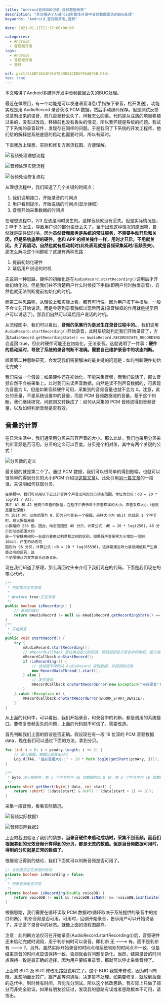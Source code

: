 ```yaml
---
title: "Android音频BUG记录-音频数据丢失"
description: "本文略讲了Android多媒体开发中音频数据丢失的BUG处理"
keywords: "Android,音视频开发,音频"

date: 2021-01-11T21:17:00+08:00

categories:
  - Android
  - 音视频开发
tags:
  - Android
  - 音视频开发
  - 音频

url: post/51ADF3653F3E47039D28CED6F95AEF6B.html
toc: true
---
```


本文略讲了Android多媒体开发中音频数据丢失的BUG处理。

<!--More-->

最近在做项目，有一个功能是可以发送语音消息(手指按下录音，松开发送)。功能实现是用 AudioRecord 录音获取 PCM 数据，然后手动编码保存。但是测试反馈说录制出来的语音，前几百毫秒丢失了，问我怎么回事。代码是从成熟的项目移植过来的，没有过改动，移植前也没有丢失的情况，所以我怀疑是系统的问题。我试了下系统的录音软件，发现存在同样的问题。于是我问了下系统的开发工程师，他们给的解释是系统底层的启动也需要时间，所以有延时。

下面我放上理想、实际和修复方案流程图，方便理解。

![音频处理理想流程](/imgs/音频处理理想流程.png)

![音频处理实际流程](/imgs/音频处理实际流程.png)

![音频处理修复流程](/imgs/音频处理修复流程.png)

从理想流程中，我们知道了几个关键的时间点：

1. 我们调用接口，开始录音的时间点
2. 用户看到提示，开始说话的时间点(显示弹框)
3. 音频开始采集数据的时间点

在理想流程中，2/3 应该是同时发生的。这样音频就没有丢失。但是实际情况是，2 早于 3 发生，导致用户说的部分语音丢失了。至于出现这种情况的原因嘛，自然就是硬件延时咯。因为**虽然音频服务是系统的常驻服务，不需要手动开启和关闭，但是系统底层的硬件，也和 APP 的相关操作一样，用时才开启，不用就关闭。关了再启动，自然也就有启动耗时(此处表现就是音频采集延时/音频丢失)**。那怎么解决这个问题呢？这里有两种思路：

1. 提前初始化硬件
2. 延后用户说话的时机

先说第一种思路，硬件的初始化是在`AudioRecord.startRecording()`调用后才开始初始化的。但是我们并不清楚用户什么时候按下手指(即用户何时触发录音)，自然也就无法判断提前初始化的时机。

而第二种思路呢，从理论上和实际上看，都有可行性。因为用户按下手指后，一般不会立刻开始说话，而是会等到录音弹框出现后再说(录音弹框的作用就是提示用户可以说话了)。那我们自然可以延后用户说话的时机。

从流程图中，我们可以看出，**音频的采集行为是发生在录音过程中的。**，我们调用`AudioRecord.startRecording()`开始录音，此时系统就判定我们开始录音了，方法`AudioRecord.getRecordingState() == AudioRecord.RECORDSTATE_RECORDING`会返回 true，但此时硬件可能还在初始化，无法录音。这就说明了一件事：**硬件的启动延时，导致了系统的录音判断不准确。需要自己维护录音中的状态判断。**

顺着第二种思路研究，会发现我们需要解决的最关键的问题是：如何判断硬件初始化完成？

我们先做一个假设：如果硬件还在初始化，不能采集音频，而我们说话了，那么音频自然不会被采集上。此时我们去读声音数据，自然是读不到声音数据的，可表现为音量为 0。但是如果音频硬件可用，采集到的音频音量也就不会为 0。注意，此处的音量，不是系统设置中的音量，而是 PCM 音频数据流的音量。基于这个判断，我们继续研究，问题则又转换成了：如何从采集的 PCM 音频流得到音频音量，以及如何判断音频是否有效。

## 音量的计算

在日常生活中，我们通常用分贝来形容声音的大小。那么此处，我们也采用分贝来判断音频是否可用。分贝的定义可以百度，分贝是个相对值，其中有两个关键的公式：

![分贝数的定义](/imgs/分贝数的定义.png)

最关键的就是第二个了。通过 PCM 数据，我们可以很简单的得到振幅，也就可以很简单的得到分贝的大小(PCM 介绍见[这篇文章](https://blog.jianchihu.net/pcm-volume-control.html))。此处引用[另一篇文章](http://blog.jianchihu.net/pcm-vol-control-advance.html)的一段话，来说明如何获取分贝。

```
在编程中，我们可以用以下公式计算两个声音之间的分贝动态范围，单位为分贝：dB = 20 * log(A1 / A2)。
其中 A1 和 A2 是两个声音的振幅，在程序中表示每个声音样本的大小。声音采样大小（也就是量化深度）
为 1bit 时，动态范围为 0，因为只可能有一个振幅。采样大小为 8bit 也就是 1 个字节时，最大振幅是最
小振幅的 256 倍。因此，动态范围是 48 分贝，计算公式：dB = 20 * log(256)。48 分贝的动态范围大约
是一个安静房间和一台运行着电动割草机之间的区别。如果将声音采样大小增加一倍到 16bit，产生的动态范
围则为 96 分贝，计算公式：dB = 20 * log(65536)。这非常接近听力最低阈值和产生痛感之间的区别，这
个范围被认为非常适合还原音乐。
```

现在我们知道了原理，那么再回过头来介绍下我们现在的代码，下面是我们现在的核心代码。

```java
/**
 * 判定是否正在录音
 *
 * @return true:正在录音
 */
public boolean isRecording() {
    // 系统的接口
    return mAudioRecord != null && mAudioRecord.getRecordingState() == AudioRecord.RECORDSTATE_RECORDING;
}
/**
 * 开始录音
 */
public void startRecord() {
    try {
        mAudioRecord.startRecording();
        // mRecordCallback 是应用自定义的回调，回调后即显示录音中的弹框，提示用户说话
        mRecordCallback.onStartRecord();
        if (isRecording()) {
            // 该线程不停的从 AudioRecord 读取数据，并回调给应用
            new RecordDataThread().start();
        } else {
            // 发生错误
            mRecordCallback.onStartRecordError(new Exception("未在录音"));
        }
    } catch (Exception e) {
        mRecordCallback.onStartRecordError(ERROR_START_DEVICE);
    }
}
```

从上面的代码中，可以看出，我们开始录音，和录音中的判断，都是调用的系统接口。要修复音频丢失的问题，上面的代码就不可信了，需要改造。

首先判断我们上面的假设是否正确。假设现在有一段 16 位深的 PCM 音频数据 data，现在我们可以通过下面的方法，拿到分贝。
```java
for (int i = 0; i < pcmAry.length; i += 2) {
    // 带入振幅，根据公式算出分贝
    Log.d(TAG, "当前音量大小：" + 20 * Math.log10(getShort(pcmAry, i)));
}

/**
 * byte 流小端排序，第 1 个字节作为 16 位数据的低 8 位，第 2 个字节作为 16 位数据的高 8 位，就得到了一个 16 位深音频的采样振幅
 */
private short getShort(byte[] data, int start) {
    return (short) ((data[start] & 0xFF) | (data[start + 1] << 8));
}
```

采集一段音频，看看实际情况。

![音频实际数据1](/imgs/音频实际数据1.png)

![音频实际数据2](/imgs/音频实际数据2.png)

上面的截图验证了我们的猜想，**当录音硬件未启动成功时，采集不到音频，而我们根据拿到的无效音频计算得到的分贝，都是无效的数值。但是当音频数据可用时，得到的分贝就是正常的数值了。**

根据验证得到的结论，我们下面就可以判断音频是否可用了。
```java
// 当前是否正在录音的标志
private boolean isRecording = false;
/**
 * 判断音频是否可用
 */
private boolean isRecording(Double voiceDB) {
    return voiceDB != null && !voiceDB.isNaN() && !voiceDB.isInfinite();
}
```

根据思路，我们需要在循环读取 PCM 数据时(循环取决于系统提供的录音中的接口判断)，判断音频是否可用，可用时，回调开始录音，告诉用户可以开始说话了，并记录下录音中的状态。就像上面的流程图那样。

注意：此判断方法仅可在开始录音(AudioRecord.startRecording())后，音频硬件还未启动完成时调用，用于判断何时可以录音。即判断 无 ---> 有，而不是判断 有 ---> ?。另外，虽然实际开始录音的时间点和系统判断的时间点不一致，但是结束录音的时间点应该保持一致，否则就会将问题复杂化。当然，结束录音的时间点保持一致是最正确的选择，因为用户要结束录音，那就可以停止采集音频了。

上面的 BUG 及 BUG 修改思路就说明完了。这个 BUG 我暂未修改，因为时间有限，且影响面比较广。跟产品等沟通后，决定暂不处理。如果要修复，就放到后面的迭代中。到时候有时间，且能充分测试。所以这个修改思路，我实际上只做了部分而非完全验证。如果有朋友验证过，发现我的思路有误或者思路根本不可用，请指出。